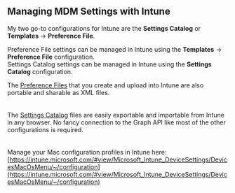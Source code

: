 ## Managing MDM Settings with Intune

My two go-to configurations for Intune are the **Settings Catalog** or **Templates** -> **Preference File**.

Preference File settings can be managed in Intune using the **Templates** -> **Preference File** configuration.  
Settings Catalog settings can be managed in Intune using the **Settings Catalog** configuration.  

The [Preference Files](https://github.com/gilburns/IntuneMac/blob/main/Configuration/README-Preference%20File.md) that you create and upload into Intune are also portable and sharable as XML files.  	
    
    
The [Settings Catalog](https://github.com/gilburns/IntuneMac/blob/main/Configuration/README-Settings%20Catalog.md) files are easily exportable and importable from Intune in any browser. No fancy connection to the Graph API like most of the other configurations is required.  
    
        
Manage your Mac configuration profiles in Intune here:
[https://intune.microsoft.com/#view/Microsoft_Intune_DeviceSettings/DevicesMacOsMenu/~/configuration](https://intune.microsoft.com/#view/Microsoft_Intune_DeviceSettings/DevicesMacOsMenu/~/configuration)  
